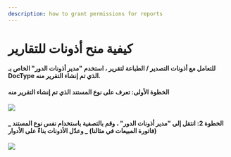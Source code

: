 ```yaml
---
description: how to grant permissions for reports
---
```


# كيفية منح أذونات للتقارير

#### للتعامل مع أذونات التصدير / الطباعة لتقرير ، استخدم "مدير أذونات الدور" الخاص بـ DocType الذي تم إنشاء التقرير منه.

#### الخطوة الأولى: تعرف على نوع المستند الذي تم إنشاء التقرير منه

![](https://docs.erpnext.com/files/rcDRhRG.gif)

#### الخطوة 2: انتقل إلى "مدير أذونات الدور" ، وقم بالتصفية باستخدام نفس نوع المستند \_ (فاتورة المبيعات في مثالنا) \_ وعدّل الأذونات بناءً على الأدوار

![](https://docs.erpnext.com/files/mqBtoqD.gif)

